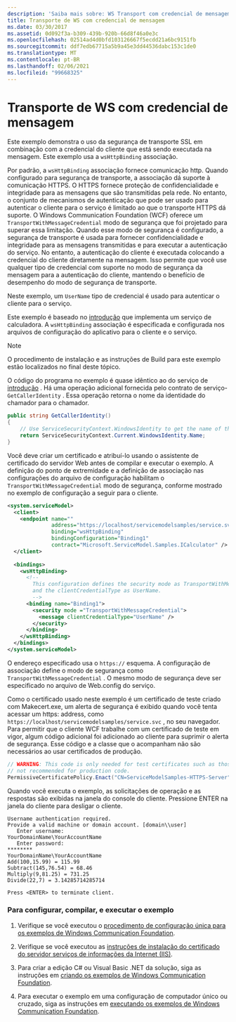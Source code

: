 ```yaml
---
description: 'Saiba mais sobre: WS Transport com credencial de mensagem'
title: Transporte de WS com credencial de mensagem
ms.date: 03/30/2017
ms.assetid: 0d092f3a-b309-439b-920b-66d8f46a0e3c
ms.openlocfilehash: 02514ad4d0bfd103126667f5ecdd21a6bc9151fb
ms.sourcegitcommit: ddf7edb67715a5b9a45e3dd44536dabc153c1de0
ms.translationtype: MT
ms.contentlocale: pt-BR
ms.lasthandoff: 02/06/2021
ms.locfileid: "99668325"
---
```

# <a name="ws-transport-with-message-credential"></a>Transporte de WS com credencial de mensagem

Este exemplo demonstra o uso da segurança de transporte SSL em combinação com a credencial do cliente que está sendo executada na mensagem. Este exemplo usa a `wsHttpBinding` associação.  
  
 Por padrão, a `wsHttpBinding` associação fornece comunicação http. Quando configurado para segurança de transporte, a associação dá suporte à comunicação HTTPS. O HTTPS fornece proteção de confidencialidade e integridade para as mensagens que são transmitidas pela rede. No entanto, o conjunto de mecanismos de autenticação que pode ser usado para autenticar o cliente para o serviço é limitado ao que o transporte HTTPS dá suporte. O Windows Communication Foundation (WCF) oferece um `TransportWithMessageCredential` modo de segurança que foi projetado para superar essa limitação. Quando esse modo de segurança é configurado, a segurança de transporte é usada para fornecer confidencialidade e integridade para as mensagens transmitidas e para executar a autenticação do serviço. No entanto, a autenticação do cliente é executada colocando a credencial do cliente diretamente na mensagem. Isso permite que você use qualquer tipo de credencial com suporte no modo de segurança da mensagem para a autenticação do cliente, mantendo o benefício de desempenho do modo de segurança de transporte.  
  
 Neste exemplo, um `UserName` tipo de credencial é usado para autenticar o cliente para o serviço.  
  
 Este exemplo é baseado no [introdução](getting-started-sample.md) que implementa um serviço de calculadora. A `wsHttpBinding` associação é especificada e configurada nos arquivos de configuração do aplicativo para o cliente e o serviço.  
  
> [!NOTE]
> O procedimento de instalação e as instruções de Build para este exemplo estão localizados no final deste tópico.  
  
 O código do programa no exemplo é quase idêntico ao do serviço de [introdução](getting-started-sample.md) . Há uma operação adicional fornecida pelo contrato de serviço- `GetCallerIdentity` . Essa operação retorna o nome da identidade do chamador para o chamador.  

```csharp
public string GetCallerIdentity()  
{  
    // Use ServiceSecurityContext.WindowsIdentity to get the name of the caller.  
    return ServiceSecurityContext.Current.WindowsIdentity.Name;  
}  
```

 Você deve criar um certificado e atribuí-lo usando o assistente de certificado do servidor Web antes de compilar e executar o exemplo. A definição do ponto de extremidade e a definição de associação nas configurações do arquivo de configuração habilitam o `TransportWithMessageCredential` modo de segurança, conforme mostrado no exemplo de configuração a seguir para o cliente.  
  
```xml  
<system.serviceModel>  
  <client>  
    <endpoint name=""  
              address="https://localhost/servicemodelsamples/service.svc"
              binding="wsHttpBinding"
              bindingConfiguration="Binding1"
              contract="Microsoft.ServiceModel.Samples.ICalculator" />  
  </client>  
  
  <bindings>  
    <wsHttpBinding>  
      <!--   
        This configuration defines the security mode as TransportWithMessageCredential.  
        and the clientCredentialType as UserName.  
        -->  
      <binding name="Binding1">  
        <security mode ="TransportWithMessageCredential">  
          <message clientCredentialType="UserName" />  
        </security>  
      </binding>  
    </wsHttpBinding>  
  </bindings>  
</system.serviceModel>  
```  
  
 O endereço especificado usa o `https://` esquema. A configuração de associação define o modo de segurança como `TransportWithMessageCredential` . O mesmo modo de segurança deve ser especificado no arquivo de Web.config do serviço.  
  
 Como o certificado usado neste exemplo é um certificado de teste criado com Makecert.exe, um alerta de segurança é exibido quando você tenta acessar um https: address, como  `https://localhost/servicemodelsamples/service.svc` , no seu navegador. Para permitir que o cliente WCF trabalhe com um certificado de teste em vigor, algum código adicional foi adicionado ao cliente para suprimir o alerta de segurança. Esse código e a classe que o acompanham não são necessários ao usar certificados de produção.  

```csharp
// WARNING: This code is only needed for test certificates such as those created by makecert. It is
// not recommended for production code.  
PermissiveCertificatePolicy.Enact("CN=ServiceModelSamples-HTTPS-Server");  
```
  
 Quando você executa o exemplo, as solicitações de operação e as respostas são exibidas na janela do console do cliente. Pressione ENTER na janela do cliente para desligar o cliente.  
  
```console  
Username authentication required.  
Provide a valid machine or domain account. [domain\\user]  
   Enter username:
YourDomainName\YourAccountName  
   Enter password:
********  
YourDomainName\YourAccountName  
Add(100,15.99) = 115.99  
Subtract(145,76.54) = 68.46  
Multiply(9,81.25) = 731.25  
Divide(22,7) = 3.14285714285714  
  
Press <ENTER> to terminate client.  
```  
  
### <a name="to-set-up-build-and-run-the-sample"></a>Para configurar, compilar, e executar o exemplo  
  
1. Verifique se você executou o [procedimento de configuração única para os exemplos de Windows Communication Foundation](one-time-setup-procedure-for-the-wcf-samples.md).  
  
2. Verifique se você executou as [instruções de instalação do certificado do servidor serviços de informações da Internet (IIS)](iis-server-certificate-installation-instructions.md).  
  
3. Para criar a edição C# ou Visual Basic .NET da solução, siga as instruções em [criando os exemplos de Windows Communication Foundation](building-the-samples.md).  
  
4. Para executar o exemplo em uma configuração de computador único ou cruzado, siga as instruções em [executando os exemplos de Windows Communication Foundation](running-the-samples.md).  
